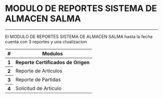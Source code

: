 <h1> MODULO DE REPORTES SISTEMA DE ALMACEN SALMA</h1>
<hr>
<p>El MODULO DE REPORTES SISTEMA DE ALMACEN SALMA hasta la fecha cuenta con 3 reportes y una ctualizacion</p>
<table class="table">
  <thead>
    <tr>
      <th scope="col">#</th>
      <th scope="col">Modulos</th>
    </tr>
  </thead>
  <tbody>
    <tr>
      <th scope="row">1</th>
      <th scope="col">Reporte Certificados de Origen</th>
    </tr>
    <tr>
      <th scope="row">2</th>
      <td>Reporte de Articulos</td>
    </tr>
    <tr>
        <th scope="row">3</th>
      <td>Reporte de Partidas</td>
    </tr>
      <tr>
      <th scope="row">4</th>
      <td colspan="2">Solicitud de Articulo</td>
    </tr>
  </tbody>
</table>
